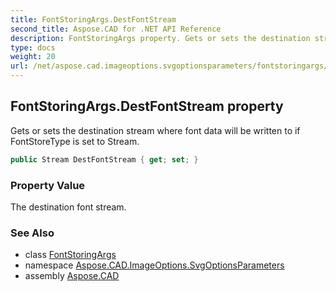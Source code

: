 ```yaml
---
title: FontStoringArgs.DestFontStream
second_title: Aspose.CAD for .NET API Reference
description: FontStoringArgs property. Gets or sets the destination stream where font data will be written to if FontStoreType is set to Stream
type: docs
weight: 20
url: /net/aspose.cad.imageoptions.svgoptionsparameters/fontstoringargs/destfontstream/
---
```

## FontStoringArgs.DestFontStream property

Gets or sets the destination stream where font data will be written to if FontStoreType is set to Stream.

```csharp
public Stream DestFontStream { get; set; }
```

### Property Value

The destination font stream.

### See Also

* class [FontStoringArgs](../)
* namespace [Aspose.CAD.ImageOptions.SvgOptionsParameters](../../../aspose.cad.imageoptions.svgoptionsparameters/)
* assembly [Aspose.CAD](../../../)


